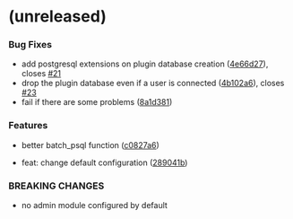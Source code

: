 <a name=""></a>
# (unreleased)


### Bug Fixes

* add postgresql extensions on plugin database creation ([4e66d27](https://github.com/metwork-framework/mfbase/commit/4e66d27)), closes [#21](https://github.com/metwork-framework/mfbase/issues/21)
* drop the plugin database even if a user is connected ([4b102a6](https://github.com/metwork-framework/mfbase/commit/4b102a6)), closes [#23](https://github.com/metwork-framework/mfbase/issues/23)
* fail if there are some problems ([8a1d381](https://github.com/metwork-framework/mfbase/commit/8a1d381))


### Features

* better batch_psql function ([c0827a6](https://github.com/metwork-framework/mfbase/commit/c0827a6))


*  feat: change default configuration ([289041b](https://github.com/metwork-framework/mfbase/commit/289041b))


### BREAKING CHANGES

* no admin module configured by default



